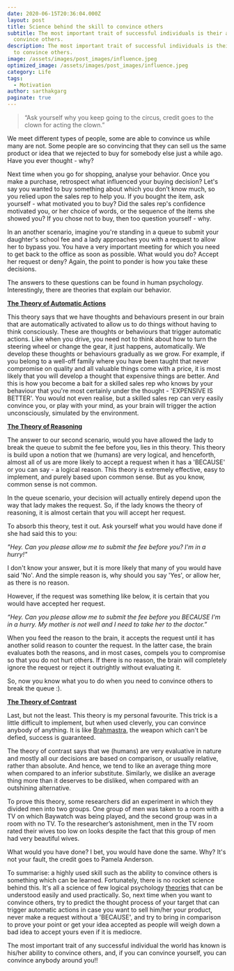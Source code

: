 ```yaml
---
date: 2020-06-15T20:36:04.000Z
layout: post
title: Science behind the skill to convince others
subtitle: The most important trait of successful individuals is their ability to
  convince others.
description: The most important trait of successful individuals is their ability
  to convince others.
image: /assets/images/post_images/influence.jpeg
optimized_image: /assets/images/post_images/influence.jpeg
category: Life
tags:
  - Motivation
author: sarthakgarg
paginate: true
---
```

> “Ask yourself why you keep going to the circus, credit goes to the clown for acting the clown.”

We meet different types of people, some are able to convince us while many are not. Some people are so convincing that they can sell us the same product or idea that we rejected to buy for somebody else just a while ago. Have you ever thought - why? 

Next time when you go for shopping, analyse your behavior. Once you make a purchase, retrospect what influenced your buying decision? Let's say you wanted to buy something about which you don’t know much, so you relied upon the sales rep to help you. If you bought the item, ask yourself - what motivated you to buy? Did the sales rep's confidence motivated you, or her choice of words, or the sequence of the items she showed you? If you chose not to buy, then too question yourself - why. 

In an another scenario, imagine you're standing in a queue to submit your daughter's school fee and a lady approaches you with a request to allow her to bypass you. You have a very important meeting for which you need to get back to the office as soon as possible. What would you do? Accept her request or deny? Again, the point to ponder is how you take these decisions.

The answers to these questions can be found in human psychology. Interestingly, there are theories that explain our behavior. 

**[The Theory of Automatic Actions](https://scholar.harvard.edu/files/dwegner/files/wheatleywegner.pdf)**

This theory says that we have thoughts and behaviours present in our brain that are automatically activated to allow us to do things without having to think consciously. These are thoughts or behaviours that trigger automatic actions. Like when you drive, you need not to think about how to turn the steering wheel or change the gear, it just happens, automatically. We develop these thoughts or behaviours gradually as we grow. For example, if you belong to a well-off family where you have been taught that never compromise on quality and all valuable things come with a price, it is most likely that you will develop a thought that expensive things are better. And this is how you become a bait for a skilled sales rep who knows by your behaviour that you're most certainly under the thought - 'EXPENSIVE IS BETTER'. You would not even realise, but a skilled sales rep can very easily convince you, or play with your mind, as your brain will trigger the action unconsciously, simulated by the environment. 

**[The Theory of Reasoning](https://en.wikipedia.org/wiki/Psychology_of_reasoning)**

The answer to our second scenario, would you have allowed the lady to break the queue to submit the fee before you, lies in this theory. This theory is build upon a notion that we (humans) are very logical, and henceforth, almost all of us are more likely to accept a request when it has a 'BECAUSE' or you can say - a logical reason. This theory is extremely effective, easy to implement, and purely based upon common sense. But as you know, common sense is not common.

In the queue scenario, your decision will actually entirely depend upon the way that lady makes the request. So, if the lady knows the theory of reasoning, it is almost certain that you will accept her request.

To absorb this theory, test it out. Ask yourself what you would have done if she had said this to you:

*"Hey. Can you please allow me to submit the fee before you? I'm in a hurry!"* 

I don't know your answer, but it is more likely that many of you would have said 'No'. And the simple reason is, why should you say 'Yes', or allow her, as there is no reason.

However, if the request was something like below, it is certain that you would have accepted her request.

*“Hey. Can you please allow me to submit the fee before you BECAUSE I'm in a hurry. My mother is not well and I need to take her to the doctor.”* 

When you feed the reason to the brain, it accepts the request until it has another solid reason to counter the request. In the latter case, the brain evaluates both the reasons, and in most cases, compels you to compromise so that you do not hurt others. If there is no reason, the brain will completely ignore the request or reject it outrightly without evaluating it. 

So, now you know what you to do when you need to convince others to break the queue :).

[**The Theory of Contrast** ](https://psychology.iresearchnet.com/social-psychology/social-cognition/contrast-effects/)

Last, but not the least. This theory is my personal favourite. This trick is a little difficult to implement, but when used cleverly, you can convince anybody of anything. It is like [Brahmastra](https://en.wikipedia.org/wiki/Brahmastra), the weapon which can't be defied, success is guaranteed. 

The theory of contrast says that we (humans) are very evaluative in nature and mostly all our decisions are based on comparison, or usually relative, rather than absolute. And hence, we tend to like an average thing more when compared to an inferior substitute. Similarly, we dislike an average thing more than it deserves to be disliked, when compared with an outshining alternative. 

To prove this theory, some researchers did an experiment in which they divided men into two groups. One group of men was taken to a room with a TV on which Baywatch was being played, and the second group was in a room with no TV. To the researcher’s astonishment, men in the TV room rated their wives too low on looks despite the fact that this group of men had very beautiful wives. 

What would you have done? I bet, you would have done the same. Why? It's not your fault, the credit goes to Pamela Anderson.

To summarise: a highly used skill such as the ability to convince others is something which can be learned. Fortunately, there is no rocket science behind this. It's all a science of few logical psychology [theories](https://en.wikipedia.org/wiki/List_of_social_psychology_theories) that can be understood easily and used practically. So, next time when you want to convince others, try to predict the thought process of your target that can trigger automatic actions in case you want to sell him/her your product, never make a request without a 'BECAUSE', and try to bring in comparison to prove your point or get your idea accepted as people will weigh down a bad idea to accept yours even if it is mediocre. 

The most important trait of any successful individual the world has known is his/her ability to convince others, and, if you can convince yourself, you can convince anybody around you!!
